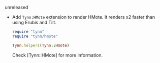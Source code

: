 unreleased

- Add `Tynn:HMote` extension to render HMote. It renders x2 faster than using
  Erubis and Tilt.

  ```ruby
  require "tynn"
  require "tynn/hmote"

  Tynn.helpers(Tynn::Hmote)
  ```

  Check [Tynn::HMote] for more information.

[hmote]: https://github.com/harmoni/hmote
[hmote-docs]: http://tynn.xyz/api/Tynn-HMote.html
